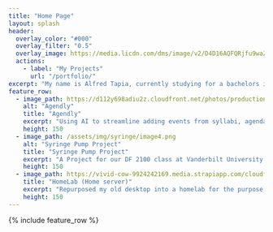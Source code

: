 ```yaml
---
title: "Home Page"
layout: splash
header:
  overlay_color: "#000"
  overlay_filter: "0.5"
  overlay_image: https://media.licdn.com/dms/image/v2/D4D16AQFQRjfu9waZ3g/profile-displaybackgroundimage-shrink_350_1400/profile-displaybackgroundimage-shrink_350_1400/0/1710531453029?e=1741824000&v=beta&t=SwEzgnNzO2jnmNrA6RNekelfvNNFoJ_ABpC47PsLD9w
  actions:
    - label: "My Projects"
      url: "/portfolio/"
excerpt: "My name is Alfred Tapia, currently studying for a bachelors in Computer Science at Vanderbilt University."
feature_row:
  - image_path: https://d112y698adiu2z.cloudfront.net/photos/production/software_photos/003/053/202/datas/medium.jpg
    alt: "Agendly"
    title: "Agendly"
    excerpt: "Using AI to streamline adding events from syllabi, agendas, and schedules to your calendar."
    height: 150
  - image_path: /assets/img/syringe/image4.png
    alt: "Syringe Pump Project"
    title: "Syringe Pump Project"
    excerpt: "A Project for our DF 2100 class at Vanderbilt University that precisely controls the dispense of liquids for medical uses"
    height: 150
  - image_path: https://vivid-cow-9924242169.media.strapiapp.com/cloudflare_bb657624dc.webp
    title: "HomeLab (Home server)"
    excerpt: "Repurposed my old desktop into a homelab for the purpose of hosting my different services"
    height: 150
---
```


{% include feature_row %}

